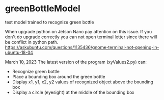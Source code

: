 # greenBottleModel
test model trained to recognize green bottle

When upgrade python on Jetson Nano pay attention on this issue.
If you don't do upgrade correctly you can not open terminal letter since there will be conflict in python path.
https://askubuntu.com/questions/1135436/gnome-terminal-not-opening-in-ubuntu-18-04

March 10, 2023
The latest version of the program (xyValues2.py) can:
  - Recognize green bottle
  - Place a bounding box around the green bottle
  - Display x1, y1, x2, y2 values of recognized object above the bounding box
  - Display a circle (eyesight) at the middle of the bounding box



